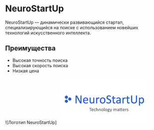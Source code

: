 # NeuroStartUp

NeuroStartUp — динамически развивающийся стартап, специализирующийся на поиске с использованием новейших технологий искусственного интеллекта.

## Преимущества

- Высокая точность поиска
- Высокая скорость поиска
- Низкая цена

![Логотип NeuroStartUp]<img src="logo.png" alt="Логотип NeuroStartUp">

